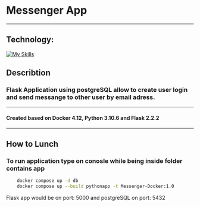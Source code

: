 # Messenger App
___
## Technology:
[![My Skills](https://skillicons.dev/icons?i=docker,py,flask,css,html)](https://skillicons.dev)

## Describtion
### Flask Application using postgreSQL allow to create user login and send messange to other user by email adress.
---
#### Created based on Docker 4.12, Python 3.10.6 and Flask 2.2.2

---
## How to Lunch

### To run application type on conosle while being inside folder contains app
```bash
    docker compose up -d db
    docker compose up --build pythonapp -t Messenger-Docker:1.0
```
Flask app would be on port: 5000 and postgreSQL on port: 5432